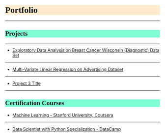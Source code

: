 <h1 style="background-color:BlanchedAlmond;font-family:Candara;">Portfolio</h1>

---
<h2 style="background-color:Aquamarine;font-family:Candara;">Projects</h2>

---

- [Exploratory Data Analysis on Breast Cancer Wisconsin (Diagnostic) Data Set](/Projects/EDA_Cancer.md)

---

- [Multi-Variate Linear Regression on Advertising Dataset](/Projects/Reg_Advertising.md)

---

- [Project 3 Title](http://example.com/)

---

<h2 style="background-color:Aquamarine;font-family:Candara;">Certification Courses</h2>

- [Machine Learning - Stanford University, Coursera](/Courses/ML.md)

---

- [Data Scientist with Python Specialization - DataCamp](/Courses/DSDC.md)
